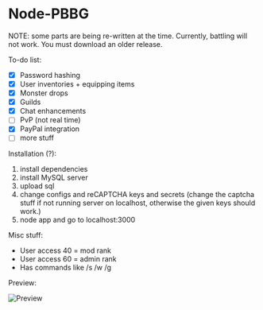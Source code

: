 # Node-PBBG

NOTE: some parts are being re-written at the time. Currently, battling will not work. You must download an older release.

To-do list:
- [x] Password hashing
- [x] User inventories + equipping items
- [x] Monster drops
- [x] Guilds
- [x] Chat enhancements
- [ ] PvP (not real time)
- [x] PayPal integration
- [ ] more stuff

Installation (?):
1. install dependencies
2. install MySQL server
3. upload sql
4. change configs and reCAPTCHA keys and secrets (change the captcha stuff if not running server on localhost, otherwise the given keys should work.)
5. node app and go to localhost:3000

Misc stuff:
- User access 40 = mod rank
- User access 60 = admin rank
- Has commands like /s /w /g

Preview:

![Preview](https://i.imgur.com/WCsM1pi.png)
